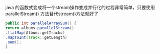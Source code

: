 java 的函数式变成将一个stream操作变成并行化的过程非常简单，只要使用parallelStream() 方法替代stream()方法就好了

```java
public int parallelArraySum() {
return albums.parallelStream()
.flatMap(Album::getTracks)
.mapToInt(Track::getLength)
.sum();
}
```